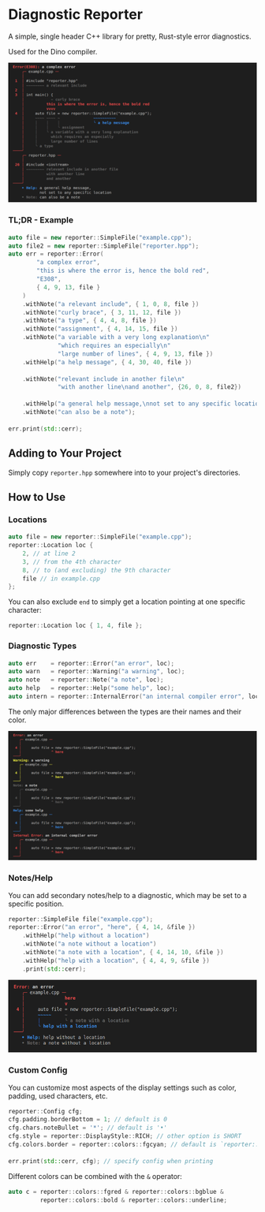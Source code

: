 # Diagnostic Reporter

A simple, single header C++ library for pretty, Rust-style error diagnostics.

Used for the Dino compiler.

![](screenshots/example.png)

### TL;DR - Example

```c++
auto file = new reporter::SimpleFile("example.cpp");
auto file2 = new reporter::SimpleFile("reporter.hpp");
auto err = reporter::Error(
        "a complex error",
        "this is where the error is, hence the bold red",
        "E308",
        { 4, 9, 13, file }
    )
    .withNote("a relevant include", { 1, 0, 8, file })
    .withNote("curly brace", { 3, 11, 12, file })
    .withNote("a type", { 4, 4, 8, file })
    .withNote("assignment", { 4, 14, 15, file })
    .withNote("a variable with a very long explanation\n"
              "which requires an especially\n"
              "large number of lines", { 4, 9, 13, file })
    .withHelp("a help message", { 4, 30, 40, file })

    .withNote("relevant include in another file\n"
              "with another line\nand another", {26, 0, 8, file2})
    
    .withHelp("a general help message,\nnot set to any specific location")
    .withNote("can also be a note");

err.print(std::cerr);
```

## Adding to Your Project

Simply copy `reporter.hpp` somewhere into to your project's directories.

## How to Use

### Locations

```c++
auto file = new reporter::SimpleFile("example.cpp");
reporter::Location loc { 
    2, // at line 2
    3, // from the 4th character
    8, // to (and excluding) the 9th character
    file // in example.cpp
};
```

You can also exclude `end` to simply get a location pointing at one specific character:

```c++
reporter::Location loc { 1, 4, file };
```

### Diagnostic Types

```c++
auto err    = reporter::Error("an error", loc);
auto warn   = reporter::Warning("a warning", loc);
auto note   = reporter::Note("a note", loc);
auto help   = reporter::Help("some help", loc);
auto intern = reporter::InternalError("an internal compiler error", loc);
```
The only major differences between the types are their names and their color.

![](screenshots/example3.png)

### Notes/Help

You can add secondary notes/help to a diagnostic, which may be set to a specific position.

```c++
reporter::SimpleFile file("example.cpp");
reporter::Error("an error", "here", { 4, 14, &file })
    .withHelp("help without a location")
    .withNote("a note without a location")
    .withNote("a note with a location", { 4, 14, 10, &file })
    .withHelp("help with a location", { 4, 4, 9, &file })
    .print(std::cerr);
```

![](screenshots/example2.png)


### Custom Config

You can customize most aspects of the display settings such as color, padding, used characters, etc.

```c++
reporter::Config cfg;
cfg.padding.borderBottom = 1; // default is 0
cfg.chars.noteBullet = '*'; // default is '•'
cfg.style = reporter::DisplayStyle::RICH; // other option is SHORT
cfg.colors.border = reporter::colors::fgcyan; // default is `reporter::colors::inherit`

err.print(std::cerr, cfg); // specify config when printing
```

Different colors can be combined with the `&` operator:

```c++
auto c = reporter::colors::fgred & reporter::colors::bgblue & 
         reporter::colors::bold & reporter::colors::underline;
```
